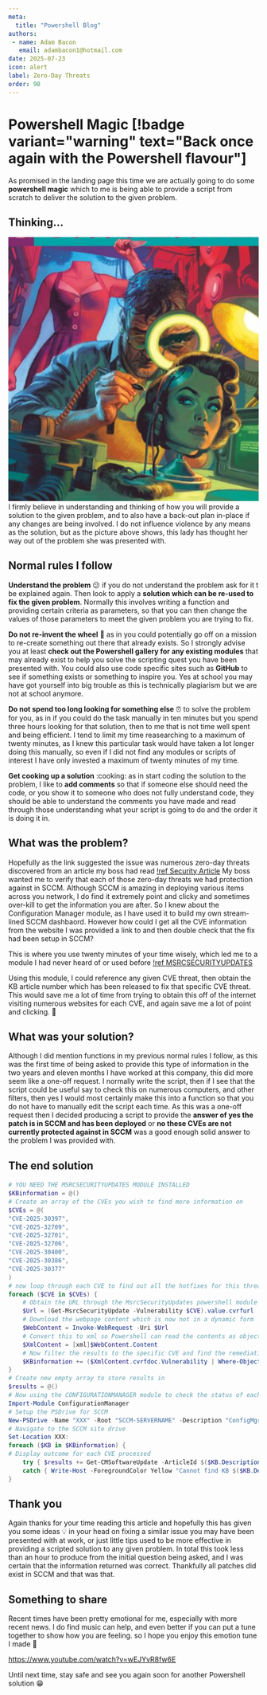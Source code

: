 ```yaml
---
meta:
  title: "Powershell Blog"
authors: 
 - name: Adam Bacon
   email: adambacon1@hotmail.com
date: 2025-07-23
icon: alert
label: Zero-Day Threats
order: 98
---
```

# Powershell Magic [!badge variant="warning" text="Back once again with the Powershell flavour"]

As promised in the landing page this time we are actually going to do some **powershell magic** which to me is being able to provide a script from scratch to deliver the solution to the given problem.

## Thinking...
![](/images/thinking.PNG)
I firmly believe in understanding and thinking of how you will provide a solution to the given problem, and to also have a back-out plan in-place if any changes are being involved. I do not influence violence by any means as the solution, but as the picture above shows, this lady has thought her way out of the problem she was presented with.

## Normal rules I follow
**Understand the problem** :confused: if you do not understand the problem ask for it t be explained again. Then look to apply a **solution which can be re-used to fix the given problem**. Normally this involves writing a function and providing certain criteria as parameters, so that you can then change the values of those parameters to meet the given problem you are trying to fix.

**Do not re-invent the wheel** :ferris_wheel: as in you could potentially go off on a mission to re-create something out there that already exists. So I strongly advise you at least **check out the Powershell gallery for any existing modules** that may already exist to help you solve the scripting quest you have been presented with.  You could also use code specific sites such as **GitHub** to see if something exists or something to inspire you. Yes at school you may have got yourself into big trouble as this is technically plagiarism but we are not at school anymore. 

**Do not spend too long looking for something else** :alarm_clock: to solve the problem for you, as in if you could do the task manually in ten minutes but you spend three hours looking for that solution, then to me that is not time well spent and being efficient. I tend to limit my time reasearching to a maximum of twenty minutes, as I knew this particular task would have taken a lot longer doing this manually, so even if I did not find any modules or scripts of interest I have only invested a maximum of twenty minutes of my time. 

**Get cooking up a solution** :cooking: as in start coding the solution to the problem, I like to **add comments** so that if someone else should need the code, or you show it to someone who does not fully understand code, they should be able to understand the comments you have made and read through those understanding what your script is going to do and the order it is doing it in.

## What was the problem? 
Hopefully as the link suggested the issue was numerous zero-day threats discovered from an article my boss had read
[!ref Security Article](https://www.forbes.com/sites/daveywinder/2025/05/15/microsoft-confirms-windows-is-under-attack---you-must-act-now/)
My boss wanted me to verify that each of those zero-day threats we had protection against in SCCM. Although SCCM is amazing in deploying various items across you network, I do find it extremely point and clicky and sometimes over-kill to get the information you are after. So I knew about the Configuration Manager module, as I have used it to build my own stream-lined SCCM dashbaord.  However how could I get all the CVE information from the website I was provided a link to and then double check that the fix had been setup in SCCM?

This is where you use twenty minutes of your time wisely, which led me to a module I had never heard of or used before [!ref MSRCSECURITYUPDATES](https://www.powershellgallery.com/packages/MsrcSecurityUpdates/1.9.5)

Using this module, I could reference any given CVE threat, then obtain the KB article number which has been released to fix that specific CVE threat. This would save me a lot of time from trying to obtain this off of the internet visiting numerous websites for each CVE, and again save me a lot of point and clicking. :mouse2:

## What was your solution?

Although I did mention functions in my previous normal rules I follow, as this was the first time of being asked to provide this type of information in the two years and eleven months I have worked at this company, this did more seem like a one-off request. I normally write the script, then if I see that the script could be useful say to check this on numerous computers, and other filters, then yes I would most certainly make this into a function so that you do not have to manually edit the script each time. As this was a one-off request then I decided producing a script to provide the **answer of yes the patch is in SCCM and has been deployed** or **no these CVEs are not currently protected against in SCCM** was a good enough solid answer to the problem I was provided with. 

## The end solution

```ps1 #
# YOU NEED THE MSRCSECURITYUPDATES MODULE INSTALLED
$KBinformation = @()
# Create an array of the CVEs you wish to find more information on
$CVEs = @(
"CVE-2025-30397",
"CVE-2025-32709",
"CVE-2025-32701",
"CVE-2025-32706",
"CVE-2025-30400",
"CVE-2025-30386",
"CVE-2025-30377"
)
# now loop through each CVE to find out all the hotfixes for this threat
foreach ($CVE in $CVEs) {
    # Obtain the URL through the MsrcSecurityUpdates powershell module 
    $Url = (Get-MsrcSecurityUpdate -Vulnerability $CVE).value.cvrfurl
    # Download the webpage content which is now not in a dynamic form
    $WebContent = Invoke-WebRequest -Uri $Url
    # Convert this to xml so Powershell can read the contents as objects
    $XmlContent = [xml]$WebContent.Content
    # Now filter the results to the specific CVE and find the remediations for this CVE
    $KBinformation += ($XmlContent.cvrfdoc.Vulnerability | Where-Object CVE -EQ $CVE).Remediations.Remediation | Where-Object { $_.Description -ne $null -and $_.Description -match "^[0-9]" } | Select-Object -Unique description | Select-Object @{N = "CVE"; E = { $CVE } }, Description
}
# Create new empty array to store results in 
$results = @()
# Now using the CONFIGURATIONMANAGER module to check the status of each of these KB fixes in SCCM
Import-Module ConfigurationManager
# Setup the PSDrive for SCCM
New-PSDrive -Name "XXX" -Root "SCCM-SERVERNAME" -Description "ConfigMgr" -PSProvider CMSite
# Navigate to the SCCM site drive
Set-Location XXX:
foreach ($KB in $KBinformation) {
# Display outcome for each CVE processed
    try { $results += Get-CMSoftwareUpdate -ArticleId $($KB.Description) -fast -ErrorAction Stop | Select-Object @{N = "CVE"; E = { $($KB.CVE) } }, DateCreated, IsEnabled, IsDeployed, NumMissing, NumPresent, ArticleID, LocalizedDisplayName, LocalizedDescription, Severity }
    catch { Write-Host -ForegroundColor Yellow "Cannot find KB $($KB.Description) in SCCM" }
}
```

## Thank you
Again thanks for your time reading this article and hopefully this has given you some ideas :bulb: in your head on fixing a similar issue you may have been presented with at work, or just little tips used to be more effective in providing a scripted solution to any given problem. In total this took less than an hour to produce from the initial question being asked, and I was certain that the information returned was correct. Thankfully all patches did exist in SCCM and that was that. 

## Something to share
Recent times have been pretty emotional for me, especially with more recent news. I do find music can help, and even better if you can put a tune together to show how you are feeling. so I hope you enjoy this emotion tune I made :musical_note:

https://www.youtube.com/watch?v=wEJYvR8fw6E

Until next time, stay safe and see you again soon for another Powershell solution :grin: